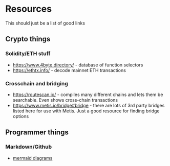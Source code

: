 # Resources

This should just be a list of good links

## Crypto things
### Solidity/ETH stuff
- https://www.4byte.directory/ - database of function selectors
- https://ethtx.info/ - decode mainnet ETH transactions

### Crosschain and bridging
- https://routescan.io/ - compiles many different chains and lets them be searchable. Even shows cross-chain transactions
- https://www.metis.io/bridge#bridge - there are lots of 3rd party bridges listed here for use with Metis. Just a good resource for finding bridge options

## Programmer things
### Markdown/Github
- [mermaid diagrams](https://github.blog/developer-skills/github/include-diagrams-markdown-files-mermaid/)
